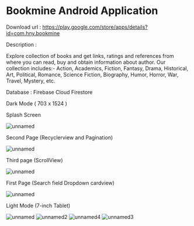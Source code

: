 # Bookmine Android Application

Download url : https://play.google.com/store/apps/details?id=com.hny.bookmine

Description : 

Explore collection of books and get links, ratings and references from where you can read, buy and obtain information about author.
Our collection includes:- Action, Academics, Fiction, Fantasy, Drama, Historical, Art, Political, Romance, Science Fiction, Biography, Humor, Horror, War, Travel, Mystery, etc.

Database : Firebase Cloud Firestore

Dark Mode ( 703 x 1524 )

Splash Screen 

![unnamed](https://user-images.githubusercontent.com/46632001/120359876-cae2ce80-c325-11eb-822d-bf0a743fc678.png)

Second Page (Recyclerview and Pagination)

![unnamed](https://user-images.githubusercontent.com/46632001/120359932-d9c98100-c325-11eb-9dd4-345ad00c90bd.png)

Third page (ScrollView)

![unnamed](https://user-images.githubusercontent.com/46632001/120360004-ec43ba80-c325-11eb-951a-4e81412386d2.png)

First Page (Search field Dropdown cardview)

![unnamed](https://user-images.githubusercontent.com/46632001/120360092-01204e00-c326-11eb-9bf6-fb0775dd4213.png)

Light Mode (7-inch Tablet)

![unnamed](https://user-images.githubusercontent.com/46632001/120360282-3462dd00-c326-11eb-8805-cfa6290e65e6.png) ![unnamed2](https://user-images.githubusercontent.com/46632001/120360286-34fb7380-c326-11eb-9381-0bcb69064806.png)
![unnamed4](https://user-images.githubusercontent.com/46632001/120360277-3331b000-c326-11eb-9ce3-146b6dc14ae4.png) ![unnamed3](https://user-images.githubusercontent.com/46632001/120360290-35940a00-c326-11eb-8c29-5d13939399f0.png)








